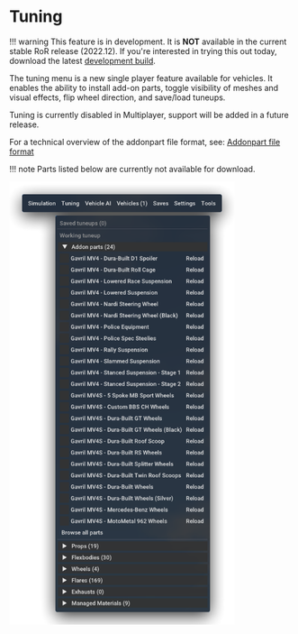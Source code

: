 Tuning
============

!!! warning
	This feature is in development. It is **NOT** available in the current stable RoR release (2022.12). If you're interested in trying this out today, download the latest [development build](https://forum.rigsofrods.org/threads/ror-development-builds-for-windows-and-linux.696/).

The tuning menu is a new single player feature available for vehicles. It enables the ability to install add-on parts, toggle visibility of meshes and visual effects, flip wheel direction, and save/load tuneups.

Tuning is currently disabled in Multiplayer, support will be added in a future release.

For a technical overview of the addonpart file format, see: [Addonpart file format](/vehicle-creation/fileformat-addonpart)

!!! note 
	Parts listed below are currently not available for download. 

<img src="/images/tuning-menu.png" width="400">